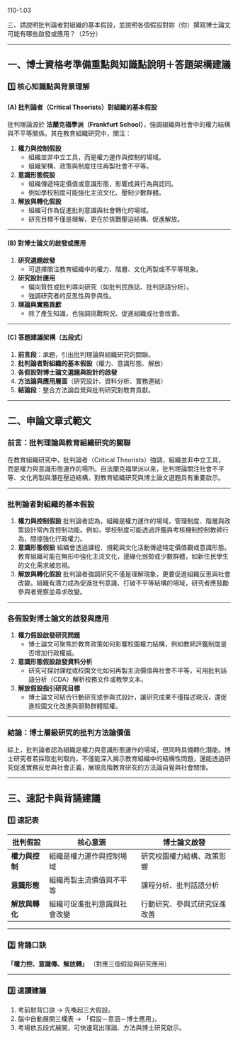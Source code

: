110-1.03

三、請說明批判論者對組織的基本假設，並說明各個假設對妳（你）撰寫博士論文可能有哪些啟發或應用？（25分）

----

## **一、博士資格考準備重點與知識點說明＋答題架構建議**

### 1️⃣ 核心知識點與背景理解

#### **(A) 批判論者（Critical Theorists）對組織的基本假設**

批判理論源於 **法蘭克福學派（Frankfurt School）**，強調組織與社會中的權力結構與不平等關係。其在教育組織研究中，關注：

1. **權力與控制假設**
   - 組織並非中立工具，而是權力運作與控制的場域。
   - 組織架構、政策與制度往往再製社會不平等。
2. **意識形態假設**
   - 組織傳遞特定價值或意識形態，影響成員行為與認同。
   - 例如學校制度可能強化主流文化、壓制少數群體。
3. **解放與轉化假設**
   - 組織可作為促進批判意識與社會轉化的場域。
   - 研究目標不僅是理解，更在於挑戰壓迫結構、促進解放。

------

#### **(B) 對博士論文的啟發或應用**

1. **研究選題啟發**
   - 可選擇關注教育組織中的權力、階層、文化再製或不平等現象。
2. **研究設計應用**
   - 偏向質性或批判導向研究（如批判民族誌、批判話語分析）。
   - 強調研究者的反思性與參與性。
3. **理論與實務貢獻**
   - 除了產生知識，也強調挑戰現況、促進組織或社會改善。

------

#### **(C) 答題建議架構（五段式）**

1. **前言段**：承題，引出批判理論與組織研究的關聯。
2. **批判論者對組織的基本假設**（權力、意識形態、解放）
3. **各假設對博士論文選題與設計的啟發**
4. **方法論與應用層面**（研究設計、資料分析、實務連結）
5. **結論段**：整合方法論自覺與批判研究對教育貢獻。

------

## **二、申論文章式範文**

### **前言：批判理論與教育組織研究的關聯**

在教育組織研究中，批判論者（Critical Theorists）強調，組織並非中立工具，而是權力與意識形態運作的場所。自法蘭克福學派以來，批判理論關注社會不平等、文化再製與潛在壓迫結構，對教育組織研究與博士論文選題具有重要啟示。

------

### **批判論者對組織的基本假設**

1. **權力與控制假設**
    批判論者認為，組織是權力運作的場域，管理制度、階層與政策設計常內含控制功能。例如，學校制度可能透過評鑑與考核機制控制教師行為，間接強化行政權力。
2. **意識形態假設**
    組織會透過課程、規範與文化活動傳遞特定價值觀或意識形態。教育組織可能在無形中強化主流文化，邊緣化弱勢或少數群體，如新住民學生的文化需求被忽視。
3. **解放與轉化假設**
    批判論者強調研究不僅是理解現象，更要促進組織反思與社會改變。組織有潛力成為促進批判意識、打破不平等結構的場域，研究者應鼓勵參與者覺察並尋求改變。

------

### **各假設對博士論文的啟發與應用**

1. **權力假設啟發研究問題**
   - 博士論文可聚焦於教育政策如何影響校園權力結構，例如教師評鑑制度是否增加行政權威。
2. **意識形態假設啟發資料分析**
   - 研究可探討課程或校園文化如何再製主流價值與社會不平等，可用批判話語分析（CDA）解析校務文件或教學文本。
3. **解放假設指引研究目標**
   - 博士論文可結合行動研究或參與式設計，讓研究成果不僅描述現況，還促進校園文化改進與弱勢群體賦權。

------

### **結論：博士層級研究的批判方法論價值**

綜上，批判論者認為組織是權力與意識形態運作的場域，但同時具備轉化潛能。博士研究者若採取批判取向，不僅能深入揭示教育組織中的結構性問題，還能透過研究促進實務反思與社會正義，展現高階教育研究的方法論自覺與社會關懷。

------

## **三、速記卡與背誦建議**

### 1️⃣ 速記表

| **批判假設**   | **核心意涵**                 | **博士論文啟發**             |
| -------------- | ---------------------------- | ---------------------------- |
| **權力與控制** | 組織是權力運作與控制場域     | 研究校園權力結構、政策影響   |
| **意識形態**   | 組織再製主流價值與不平等     | 課程分析、批判話語分析       |
| **解放與轉化** | 組織可促進批判意識與社會改變 | 行動研究、參與式研究促進改善 |

------

### 2️⃣ 背誦口訣

**「權力控、意識傳、解放轉」**
 （對應三個假設與研究應用）

------

### 3️⃣ 速讀建議

1. 考前默背口訣 → 先喚起三大假設。
2. 腦中自動展開三欄表 → 「假設－意涵－博士應用」。
3. 考場依五段式展開，可快速寫出理論、方法與博士研究啟示。